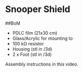 # Snooper Shield

##BoM

- PDLC film (21x30 cm)
- Glass/Acrylic for mounting to
- 100 kΩ resistor
- Housing (stl in /3d)
- 2 x Foot (stl in /3d)

Assembly instructions in this video. 


